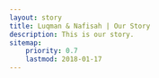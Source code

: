 ```yaml
---
layout: story
title: Luqman & Nafisah | Our Story
description: This is our story.
sitemap:
    priority: 0.7
    lastmod: 2018-01-17
---
```

